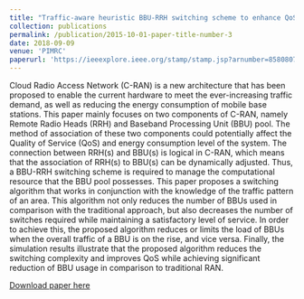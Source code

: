 ```yaml
---
title: "Traffic-aware heuristic BBU-RRH switching scheme to enhance QoS and reduce complexity"
collection: publications
permalink: /publication/2015-10-01-paper-title-number-3
date: 2018-09-09
venue: 'PIMRC'
paperurl: 'https://ieeexplore.ieee.org/stamp/stamp.jsp?arnumber=8580807'
---
```

Cloud Radio Access Network (C-RAN) is
a new architecture that has been proposed to enable
the current hardware to meet the ever-increasing traffic
demand, as well as reducing the energy consumption
of mobile base stations. This paper mainly focuses
on two components of C-RAN, namely Remote Radio
Heads (RRH) and Baseband Processing Unit (BBU)
pool. The method of association of these two components
could potentially affect the Quality of Service (QoS)
and energy consumption level of the system. The
connection between RRH(s) and BBU(s) is logical in
C-RAN, which means that the association of RRH(s)
to BBU(s) can be dynamically adjusted. Thus, a
BBU-RRH switching scheme is required to manage the
computational resource that the BBU pool possesses.
This paper proposes a switching algorithm that works in
conjunction with the knowledge of the traffic pattern of
an area. This algorithm not only reduces the number of
BBUs used in comparison with the traditional approach,
but also decreases the number of switches required while
maintaining a satisfactory level of service. In order to
achieve this, the proposed algorithm reduces or limits
the load of BBUs when the overall traffic of a BBU
is on the rise, and vice versa. Finally, the simulation
results illustrate that the proposed algorithm reduces the
switching complexity and improves QoS while achieving
significant reduction of BBU usage in comparison to
traditional RAN.

[Download paper here](https://ieeexplore.ieee.org/stamp/stamp.jsp?arnumber=8580807)
